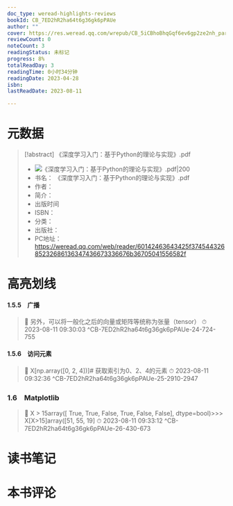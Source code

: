 ```yaml
---
doc_type: weread-highlights-reviews
bookId: CB_7ED2hR2ha64t6g36gk6pPAUe
author: ""
cover: https://res.weread.qq.com/wrepub/CB_5iCBhoBhqGqf6ev6gp2ze2nh_parsecover
reviewCount: 0
noteCount: 3
readingStatus: 未标记
progress: 8%
totalReadDay: 3
readingTime: 0小时34分钟
readingDate: 2023-04-28
isbn: 
lastReadDate: 2023-08-11

---
```

# 元数据
> [!abstract] 《深度学习入门：基于Python的理论与实现》.pdf
> - ![ 《深度学习入门：基于Python的理论与实现》.pdf|200](https://res.weread.qq.com/wrepub/CB_5iCBhoBhqGqf6ev6gp2ze2nh_parsecover)
> - 书名： 《深度学习入门：基于Python的理论与实现》.pdf
> - 作者： 
> - 简介： 
> - 出版时间 
> - ISBN： 
> - 分类： 
> - 出版社： 
> - PC地址：https://weread.qq.com/web/reader/60142463643425f37454432685232686136347436673336676b36705041556582f

# 高亮划线

#### 1.5.5　广播

> 📌 另外，可以将一般化之后的向量或矩阵等统称为张量（tensor） 
> ⏱ 2023-08-11 09:30:03 ^CB-7ED2hR2ha64t6g36gk6pPAUe-24-724-755

#### 1.5.6　访问元素

> 📌 X[np.array([0, 2, 4])]# 获取索引为0、2、4的元素 
> ⏱ 2023-08-11 09:32:36 ^CB-7ED2hR2ha64t6g36gk6pPAUe-25-2910-2947

### 1.6　Matplotlib

> 📌 X > 15array([ True, True, False, True, False, False], dtype=bool)>>> X[X>15]array([51, 55, 19] 
> ⏱ 2023-08-11 09:33:12 ^CB-7ED2hR2ha64t6g36gk6pPAUe-26-430-673

# 读书笔记

# 本书评论
